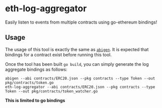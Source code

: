 # eth-log-aggregator

Easily listen to events from multiple contracts using go-ethereum bindings!

## Usage

The usage of this tool is exactly the same as [`abigen`](https://geth.ethereum.org/docs/dapp/native-bindings). It is expected
that bindings for a contract exist before running this tool.

Once the tool has been built `go build`, you can simply generate the log aggregate bindings as follows:

```console
abigen --abi contracts/ERC20.json --pkg contracts --type Token --out pkg/contracts/token.go
eth-log-aggregator --abi contracts/ERC20.json --pkg contracts --type Token --out pkg/contracts/token_watcher.go
```

**This is limited to go bindings**
